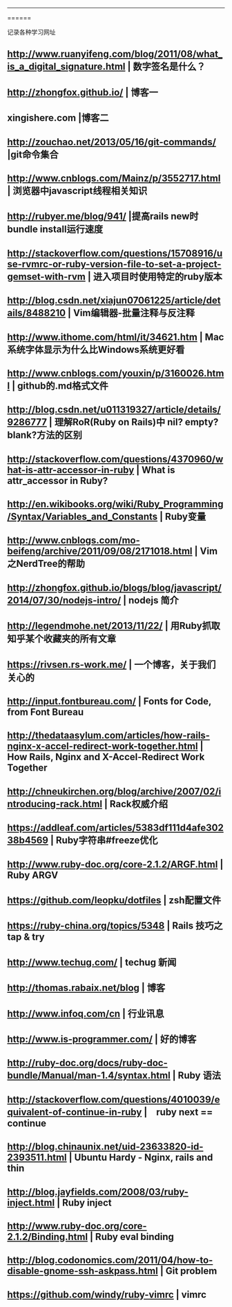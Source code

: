 ------
======

记录各种学习网址


http://www.ruanyifeng.com/blog/2011/08/what_is_a_digital_signature.html  | 数字签名是什么？
---------------------------------------------------------------------------------------------------------------------------
http://zhongfox.github.io/                                               | 博客一
---------------------------------------------------------------------------------------------------------------------------
xingishere.com                                                           |博客二
---------------------------------------------------------------------------------------------------------------------------
http://zouchao.net/2013/05/16/git-commands/                              |git命令集合
---------------------------------------------------------------------------------------------------------------------------
http://www.cnblogs.com/Mainz/p/3552717.html                              | 浏览器中javascript线程相关知识
---------------------------------------------------------------------------------------------------------------------------
http://rubyer.me/blog/941/                                               |提高rails new时bundle install运行速度
---------------------------------------------------------------------------------------------------------------------------
http://stackoverflow.com/questions/15708916/use-rvmrc-or-ruby-version-file-to-set-a-project-gemset-with-rvm  | 进入项目时使用特定的ruby版本
---------------------------------------------------------------------------------------------------------------------------
http://blog.csdn.net/xiajun07061225/article/details/8488210              |  Vim编辑器-批量注释与反注释
---------------------------------------------------------------------------------------------------------------------------
http://www.ithome.com/html/it/34621.htm                                  | Mac系统字体显示为什么比Windows系统更好看
---------------------------------------------------------------------------------------------------------------------------
http://www.cnblogs.com/youxin/p/3160026.html                             | github的.md格式文件
---------------------------------------------------------------------------------------------------------------------------
http://blog.csdn.net/u011319327/article/details/9286777                  | 理解RoR(Ruby on Rails)中 nil? empty? blank?方法的区别
---------------------------------------------------------------------------------------------------------------------------
http://stackoverflow.com/questions/4370960/what-is-attr-accessor-in-ruby | What is attr_accessor in Ruby?
---------------------------------------------------------------------------------------------------------------------------
http://en.wikibooks.org/wiki/Ruby_Programming/Syntax/Variables_and_Constants | Ruby变量
------------------------------------------------------------------------------------------------------------------------
http://www.cnblogs.com/mo-beifeng/archive/2011/09/08/2171018.html        | Vim之NerdTree的帮助
-----------------------------------------------------------------------------------------------------------------------
http://zhongfox.github.io/blogs/blog/javascript/2014/07/30/nodejs-intro/ | nodejs 简介
------------------------------------------------------------------------------------------------------------------------
http://legendmohe.net/2013/11/22/                                        | 用Ruby抓取知乎某个收藏夹的所有文章
------------------------------------------------------------------------------------------------------------------------
https://rivsen.rs-work.me/                                               | 一个博客，关于我们关心的
-----------------------------------------------------------------------------------------------------------------------
http://input.fontbureau.com/                                             | Fonts for Code, from Font Bureau
-----------------------------------------------------------------------------------------------------------------------
http://thedataasylum.com/articles/how-rails-nginx-x-accel-redirect-work-together.html | How Rails, Nginx and X-Accel-Redirect Work Together
------------------------------------------------------------------------------------------------------------------------
http://chneukirchen.org/blog/archive/2007/02/introducing-rack.html       | Rack权威介绍
------------------------------------------------------------------------------------------------------------------------
https://addleaf.com/articles/5383df111d4afe30238b4569                    | Ruby字符串#freeze优化
------------------------------------------------------------------------------------------------------------------------
http://www.ruby-doc.org/core-2.1.2/ARGF.html                             | Ruby ARGV
------------------------------------------------------------------------------------------------------------------------
https://github.com/leopku/dotfiles                                       | zsh配置文件
------------------------------------------------------------------------------------------------------------------------
https://ruby-china.org/topics/5348                                       | Rails 技巧之 tap & try
------------------------------------------------------------------------------------------------------------------------
http://www.techug.com/                                                   | techug 新闻
------------------------------------------------------------------------------------------------------------------------
http://thomas.rabaix.net/blog                                            | 博客
------------------------------------------------------------------------------------------------------------------------
http://www.infoq.com/cn                                                  | 行业讯息
------------------------------------------------------------------------------------------------------------------------
http://www.is-programmer.com/                                            | 好的博客
------------------------------------------------------------------------------------------------------------------------
http://ruby-doc.org/docs/ruby-doc-bundle/Manual/man-1.4/syntax.html      | Ruby 语法
------------------------------------------------------------------------------------------------------------------------
http://stackoverflow.com/questions/4010039/equivalent-of-continue-in-ruby |　ruby next == continue
------------------------------------------------------------------------------------------------------------------------
http://blog.chinaunix.net/uid-23633820-id-2393511.html                   | Ubuntu Hardy - Nginx, rails and thin
------------------------------------------------------------------------------------------------------------------------
http://blog.jayfields.com/2008/03/ruby-inject.html                       | Ruby  inject
------------------------------------------------------------------------------------------------------------------------
http://www.ruby-doc.org/core-2.1.2/Binding.html                          | Ruby eval binding
------------------------------------------------------------------------------------------------------------------------
http://blog.codonomics.com/2011/04/how-to-disable-gnome-ssh-askpass.html | Git problem
------------------------------------------------------------------------------------------------------------------------
https://github.com/windy/ruby-vimrc                                      | vimrc
------------------------------------------------------------------------------------------------------------------------
